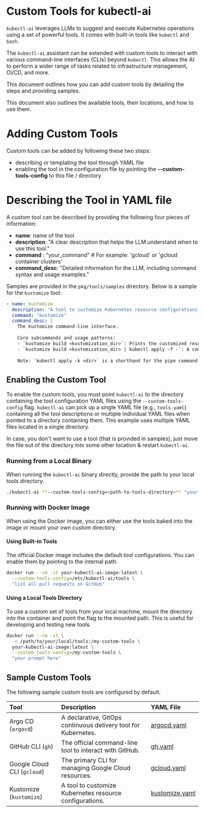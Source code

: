 # Custom Tools for kubectl-ai

`kubectl-ai` leverages LLMs to suggest and execute Kubernetes operations using a set of powerful tools. It comes with built-in tools like `kubectl` and `bash`.

The `kubectl-ai` assistant can be extended with custom tools to interact with various command-line interfaces (CLIs) beyond `kubectl`. This allows the AI to perform a wider range of tasks related to infrastructure management, CI/CD, and more.

This document outlines how you can add custom tools by detailing the steps and providing samples.

This document also outlines the available tools, their locations, and how to use them.

# Adding Custom Tools

Custom tools can be added by following these two steps:

- describing or templating the tool through YAML file
- enabling the tool in the configuration file by pointing the **--custom-tools-config** to this file / directory

# Describing the Tool in YAML file

A custom tool can be described by providing the following four pieces of information:
- **name**: name of the tool
- **description**: "A clear description that helps the LLM understand when to use this tool."
- **command** : "your_command" # For example: 'gcloud' or 'gcloud container clusters'
- **command_desc**: "Detailed information for the LLM, including command syntax and usage examples."

Samples are provided in the `pkg/tools/samples` directory. Below is a sample for the `kustomize` tool:

```yaml
- name: kustomize
  description: "A tool to customize Kubernetes resource configurations. Use it to render and apply declarative configurations from a directory containing a kustomization.yaml file."
  command: "kustomize"
  command_desc: |
    The kustomize command-line interface.
    
    Core subcommands and usage patterns:
    - `kustomize build <kustomization_dir>`: Prints the customized resources to standard output. This is useful for inspecting the final configuration before applying it.
    - `kustomize build <kustomization_dir> | kubectl apply -f -`: A common pattern to apply the output directly to the cluster.
    
    Note: `kubectl apply -k <dir>` is a shorthand for the pipe command above and is often preferred.
```

## Enabling the Custom Tool

To enable the custom tools, you must point `kubectl-ai` to the directory containing the tool configuration YAML files using the `--custom-tools-config` flag. `kubectl-ai` can pick up a single YAML file (e.g., `tools.yaml`) containing all the tool descriptions or multiple individual YAML files when pointed to a directory containing them. This example uses multiple YAML files located in a single directory.

In case, you don't want to use a tool (that is provided in samples), just move the file out of the directory into some other location & restart `kubectl-ai`.

### Running from a Local Binary

When running the `kubectl-ai` binary directly, provide the path to your local tools directory.

```sh
./kubectl-ai **--custom-tools-config=<path-to-tools-directory>** "your prompt here"
```

### Running with Docker Image

When using the Docker image, you can either use the tools baked into the image or mount your own custom directory.

#### Using Built-in Tools

The official Docker image includes the default tool configurations. You can enable them by pointing to the internal path.

```sh
docker run --rm -it your-kubectl-ai-image:latest \
  --custom-tools-config=/etc/kubectl-ai/tools \
  "list all pull requests on GitHub"
```

#### Using a Local Tools Directory

To use a custom set of tools from your local machine, mount the directory into the container and point the flag to the mounted path. This is useful for developing and testing new tools.

```sh
docker run --rm -it \
  -v /path/to/your/local/tools:/my-custom-tools \
  your-kubectl-ai-image:latest \
  --custom-tools-config=/my-custom-tools \
  "your prompt here"
```


## Sample Custom Tools

The following sample custom tools are configured by default.

| Tool                                                       | Description                                                     | YAML File                                           |
| :--------------------------------------------------------- | :-------------------------------------------------------------- | :------------------------------------------------------ |
| Argo CD (`argocd`)      | A declarative, GitOps continuous delivery tool for Kubernetes.  | [argocd.yaml](../pkg/tools/samples/argocd.yaml)         |
| GitHub CLI (`gh`)               | The official command-line tool to interact with GitHub.         | [gh.yaml](../pkg/tools/samples/gh.yaml)                 |
| Google Cloud CLI (`gcloud`) | The primary CLI for managing Google Cloud resources.            | [gcloud.yaml](../pkg/tools/samples/gcloud.yaml)               |
| Kustomize (`kustomize`)           | A tool to customize Kubernetes resource configurations.         | [kustomize.yaml](../pkg/tools/samples/kustomize.yaml)   |
